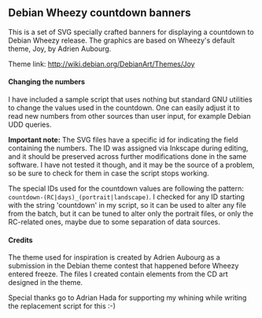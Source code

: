 ## Debian Wheezy countdown banners

This is a set of SVG specially crafted banners for displaying a countdown to
Debian Wheezy release. The graphics are based on Wheezy's default theme, Joy, by
Adrien Aubourg.

Theme link: http://wiki.debian.org/DebianArt/Themes/Joy

#### Changing the numbers

I have included a sample script that uses nothing but standard GNU utilities to
change the values used in the countdown. One can easily adjust it to read new
numbers from other sources than user input, for example Debian UDD queries.

**Important note:** The SVG files have a specific id for indicating the field
containing the numbers. The ID was assigned via Inkscape during editing, and it
should be preserved across further modifications done in the same software. I
have not tested it though, and it may be the source of a problem, so be sure to
check for them in case the script stops working.

The special IDs used for the countdown values are following the pattern:
`countdown-(RC|days)_(portrait|landscape)`. I checked for any ID starting with
the string 'countdown' in my script, so it can be used to alter any file from
the batch, but it can be tuned to alter only the portrait files, or only the
RC-related ones, maybe due to some separation of data sources.

#### Credits

The theme used for inspiration is created by Adrien Aubourg as a submission in
the Debian theme contest that happened before Wheezy entered freeze. The
files I created contain elements from the CD art designed in the theme.

Special thanks go to Adrian Hada for supporting my whining while writing the
replacement script for this :-)

